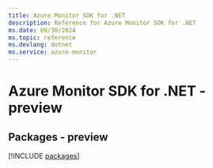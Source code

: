 ```yaml
---
title: Azure Monitor SDK for .NET
description: Reference for Azure Monitor SDK for .NET
ms.date: 09/30/2024
ms.topic: reference
ms.devlang: dotnet
ms.service: azure-monitor
---
```

# Azure Monitor SDK for .NET - preview
## Packages - preview
[!INCLUDE [packages](monitor-index.md)]